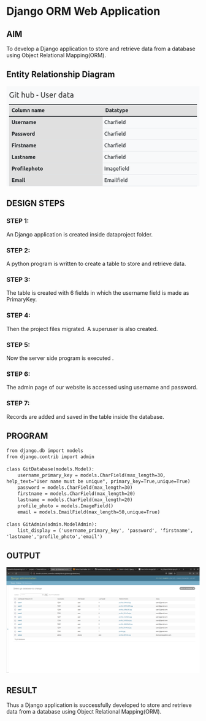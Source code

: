 # Django ORM Web Application

## AIM
To develop a Django application to store and retrieve data from a database using Object Relational Mapping(ORM).

## Entity Relationship Diagram

![Entity Diagram](entity.png)

## DESIGN STEPS

### STEP 1:
An Django application is created inside dataproject folder.

### STEP 2:
A python program is written to create a table to store and retrieve data.

### STEP 3:
The table is created with 6 fields in which the username field is made as PrimaryKey.

### STEP 4:
Then the project files migrated. A superuser is also created.

### STEP 5:
Now the server side program is executed .

### STEP 6:
The admin page of our website is accessed using username and password.

### STEP 7:
Records are added and saved in the table inside the database.



## PROGRAM

```
from django.db import models
from django.contrib import admin

class GitDatabase(models.Model):
    username_primary_key = models.CharField(max_length=30, help_text="User name must be unique", primary_key=True,unique=True)
    password = models.CharField(max_length=30)
    firstname = models.CharField(max_length=20)
    lastname = models.CharField(max_length=20)
    profile_photo = models.ImageField()
    email = models.EmailField(max_length=50,unique=True)

class GitAdmin(admin.ModelAdmin):
    list_display = ('username_primary_key', 'password', 'firstname', 'lastname','profile_photo','email')

```

## OUTPUT

![Django-data-base](django-data-base.png)


## RESULT
Thus a Django application is successfully developed to store and retrieve data from a database using Object Relational Mapping(ORM).